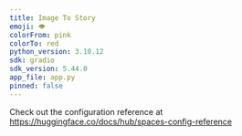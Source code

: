 ```yaml
---
title: Image To Story
emoji: 👁
colorFrom: pink
colorTo: red
python_version: 3.10.12
sdk: gradio
sdk_version: 5.44.0
app_file: app.py
pinned: false
---
```


Check out the configuration reference at https://huggingface.co/docs/hub/spaces-config-reference